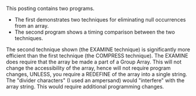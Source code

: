 This posting contains two programs. 
* The first demonstrates two techniques for eliminating null occurrences from an array. 
* The second program shows a timing comparison between the two techniques.

The second technique shown (the EXAMINE technique) is significantly more efficient than the first technique (the COMPRESS technique).
The EXAMINE does require that the array be made a part of a Group Array. 
This will not change the accessibility of the array, hence will not require program changes, UNLESS, you require a REDEFINE of the array into a single string. The "divider characters" (I used an ampersand) would "interfere" with the array string. This would require additional programming changes.
